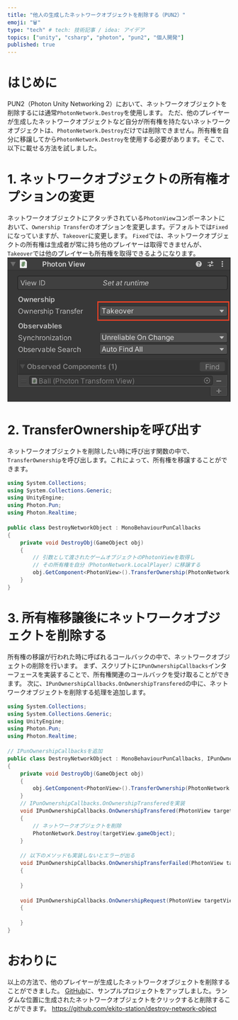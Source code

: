 ```yaml
---
title: "他人の生成したネットワークオブジェクトを削除する（PUN2）"
emoji: "🗑️"
type: "tech" # tech: 技術記事 / idea: アイデア
topics: ["unity", "csharp", "photon", "pun2", "個人開発"]
published: true
---
```

# はじめに
PUN2（Photon Unity Networking 2）において、ネットワークオブジェクトを削除するには通常`PhotonNetwork.Destroy`を使用します。
ただ、他のプレイヤーが生成したネットワークオブジェクトなど自分が所有権を持たないネットワークオブジェクトは、`PhotonNetwork.Destroy`だけでは削除できません。所有権を自分に移譲してから`PhotonNetwork.Destroy`を使用する必要があります。そこで、以下に載せる方法を試しました。

# 1. ネットワークオブジェクトの所有権オプションの変更
ネットワークオブジェクトにアタッチされている`PhotonView`コンポーネントにおいて、`Ownership Transfer`のオプションを変更します。デフォルトでは`Fixed`になっていますが、`Takeover`に変更します。
`Fixed`では、ネットワークオブジェクトの所有権は生成者が常に持ち他のプレイヤーは取得できませんが、`Takeover`では他のプレイヤーも所有権を取得できるようになります。
![](/images/destroy-network-object/image1.png)

# 2. TransferOwnershipを呼び出す
ネットワークオブジェクトを削除したい時に呼び出す関数の中で、`TransferOwnership`を呼び出します。これによって、所有権を移譲することができます。

```csharp
using System.Collections;
using System.Collections.Generic;
using UnityEngine;
using Photon.Pun;
using Photon.Realtime;

public class DestroyNetworkObject : MonoBehaviourPunCallbacks
{
    private void DestroyObj(GameObject obj)
    {
        // 引数として渡されたゲームオブジェクトのPhotonViewを取得し
        // その所有権を自分（PhotonNetwork.LocalPlayer）に移譲する
        obj.GetComponent<PhotonView>().TransferOwnership(PhotonNetwork.LocalPlayer);
    }
}
```

# 3. 所有権移譲後にネットワークオブジェクトを削除する
所有権の移譲が行われた時に呼ばれるコールバックの中で、ネットワークオブジェクトの削除を行います。
まず、スクリプトに`IPunOwnershipCallbacks`インターフェースを実装することで、所有権関連のコールバックを受け取ることができます。
次に、`IPunOwnershipCallbacks.OnOwnershipTransfered`の中に、ネットワークオブジェクトを削除する処理を追加します。
```csharp
using System.Collections;
using System.Collections.Generic;
using UnityEngine;
using Photon.Pun;
using Photon.Realtime;

// IPunOwnershipCallbacksを追加
public class DestroyNetworkObject : MonoBehaviourPunCallbacks, IPunOwnershipCallbacks
{
    private void DestroyObj(GameObject obj)
    {
        obj.GetComponent<PhotonView>().TransferOwnership(PhotonNetwork.LocalPlayer);
    }
    // IPunOwnershipCallbacks.OnOwnershipTransferedを実装
    void IPunOwnershipCallbacks.OnOwnershipTransfered(PhotonView targetView, Player previousOwner) 
    {
        // ネットワークオブジェクトを削除
        PhotonNetwork.Destroy(targetView.gameObject);
    }

    // 以下のメソッドも実装しないとエラーが出る
    void IPunOwnershipCallbacks.OnOwnershipTransferFailed(PhotonView targetView, Player previousOwner)
    {

    }

    void IPunOwnershipCallbacks.OnOwnershipRequest(PhotonView targetView, Player requestingPlayer) 
    {

    }
}
```
# おわりに
以上の方法で、他のプレイヤーが生成したネットワークオブジェクトを削除することができました。
[GitHub](https://github.com/ekito-station/destroy-network-object)に、サンプルプロジェクトをアップしました。ランダムな位置に生成されたネットワークオブジェクトをクリックすると削除することができます。
https://github.com/ekito-station/destroy-network-object